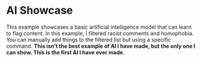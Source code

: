 # AI Showcase

This example showcases a basic artificial intelligence model that can learn to flag content. In this example, I filtered racist comments and homophobia.
You can manually add things to the filtered list but using a specific command. **This isn't the best example of AI I have made, but the only one I can show. This is the first AI I have ever made.**
